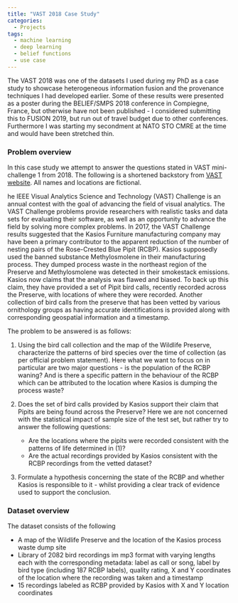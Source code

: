 ```yaml
---
title: "VAST 2018 Case Study"
categories:
  - Projects
tags:
  - machine learning
  - deep learning
  - belief functions
  - use case
---
```


The VAST 2018 was one of the datasets I used during my PhD as a case study to showcase heterogeneous information fusion and the provenance techniques I had developed earlier. Some of these results were presented as a poster during the BELIEF/SMPS 2018 conference in Compiegne, France, but otherwise have not been published - I considered submitting this to FUSION 2019, but run out of travel budget due to other conferences. Furthermore I was starting my secondment at NATO STO CMRE at the time and would have been stretched thin. 




### Problem overview
In this case study we attempt to answer the questions stated in VAST mini-challenge 1 from 2018. The following is a shortened backstory from [VAST website](http://vacommunity.org/VAST+Challenge+2018). All names and locations are fictional.

he IEEE Visual Analytics Science and Technology (VAST) Challenge is an annual contest with the goal of advancing the field of visual analytics. The VAST Challenge problems provide researchers with realistic tasks and data sets for evaluating their software, as well as an opportunity to advance the field by solving more complex problems. In 2017, the VAST Challenge results suggested that the Kasios Furniture manufacturing company may have been a primary contributor to the apparent reduction of the number of nesting pairs of the Rose-Crested Blue Pipit (RCBP). Kasios supposedly used the banned substance Methylosmolene in their manufacturing process. They dumped process waste in the northeast region of the Preserve and Methylosmolene was detected in their smokestack emissions. Kasios now claims that the analysis was flawed and biased. To back up this claim, they have provided a set of Pipit bird calls, recently recorded across the Preserve, with locations of where they were recorded. Another collection of bird calls from the preserve that has been vetted by various ornithology groups as having accurate identifications is provided along with corresponding geospatial information and a timestamp.

The problem to be answered is as follows:

1. Using the bird call collection and the map of the Wildlife Preserve, characterize the patterns of bird species over the time of collection (as per official problem statement). Here what we want to focus on in particular are two major questions - is the population of the RCBP waning? And is there a specific pattern in the behaviour of the RCBP which can be attributed to the location where Kasios is dumping the process waste?

2. Does the set of bird calls provided by Kasios support their claim that Pipits are being found across the Preserve? Here we are not concerned with the statistical impact of sample size of the test set, but rather try to answer the following questions: 
    * Are the locations where the pipits were recorded consistent with the patterns of life determined in (1)? 
    * Are the actual recordings provided by Kasios consistent with the RCBP recordings from the vetted dataset?

3. Formulate a hypothesis concerning the state of the RCBP and whether Kasios is responsible to it - whilst providing a clear track of evidence used to support the conclusion.


### Dataset overview
The dataset consists of the following

* A map of the Wildlife Preserve and the location of the Kasios process waste dump site
* Library of 2082 bird recordings im mp3 format with varying lengths each with the corresponding metadata: label as call or song, label by bird type (including 187 RCBP labels), quality rating, X and Y coordinates of the location where the recording was taken and a timestamp
* 15 recordings labeled as RCBP provided by Kasios with X and Y location coordinates 
